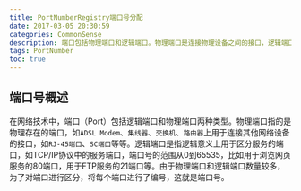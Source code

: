 ```yaml
---
title: PortNumberRegistry端口号分配
date: 2017-03-05 20:30:59
categories: CommonSense
description: 端口包括物理端口和逻辑端口。物理端口是连接物理设备之间的接口，逻辑端口是逻辑上用于区分服务的端口。
tags: PortNumber
toc: true
---
```


## 端口号概述
在网络技术中，端口（Port）包括逻辑端口和物理端口两种类型。物理端口指的是物理存在的端口，如`ADSL Modem`、`集线器`、`交换机`、`路由器`上用于连接其他网络设备的接口，如`RJ-45端口`、`SC端口`等等。逻辑端口是指逻辑意义上用于区分服务的端口，如TCP/IP协议中的服务端口，端口号的范围从0到65535，比如用于浏览网页服务的80端口，用于FTP服务的21端口等。由于物理端口和逻辑端口数量较多，为了对端口进行区分，将每个端口进行了编号，这就是端口号。

